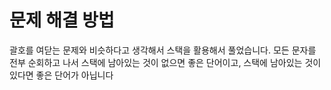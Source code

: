 # 문제 해결 방법
괄호를 여닫는 문제와 비슷하다고 생각해서 스택을 활용해서 풀었습니다.
모든 문자를 전부 순회하고 나서 스택에 남아있는 것이 없으면 좋은 단어이고, 스택에 남아있는 것이 있다면 좋은 단어가 아닙니다
